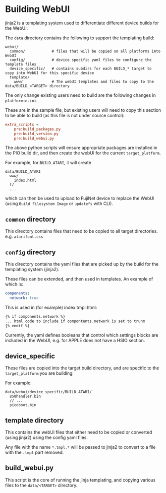 # Building WebUI

jinja2 is a templating system used to differentiate different device builds for the WebUI.

The `data` directory contains the following to support the templating build:

```
webui/
  common/            # files that will be copied on all platforms into WebUI
  config/            # device specific yaml files to configure the template files
  device_specific/   # contains subdirs for each BUILD_* target to copy into WebUI for this specific device
  template/
    www/             # The webUI templates and files to copy to the data/BUILD_<TARGET> directory
```

The only change existing users need to build are the following changes in `platformio.ini`.

These are in the sample file, but existing users will need to copy this section to be able to build (as this file is not under source control):

```ini
extra_scripts = 
    pre:build_packages.py
    pre:build_version.py
    pre:build_webui.py
```

The above python scripts will ensure appropriate packages are installed in the PIO build dir, and then create the webUI for the current `target_platform`.

For example, for `BUILD_ATARI`, it will create

```text
data/BUILD_ATARI
  www/
    index.html
  f/
  ...
```

which can then be used to upload to FujiNet device to replace the WebUI (using `Build Filesystem Image` or `updatefs` with CLI).

## `common` directory

This directory contains files that need to be copied to all target directories.
e.g. `atarifont.css`

## `config` directory

This directory contains the yaml files that are picked up by the build for the templating system (jinja2).

These files can be extended, and then used in templates. An example of which is:

```yaml
components:
  network: true
```

This is used in (for example) index.tmpl.html:

```html
{% if components.network %}
... html code to include if compontents.network is set to trunm
{% endif %}
```

Currently, the yaml defines booleans that control which settings blocks are included in the WebUI, e.g. for APPLE does not have a HSIO section.

## device_specific

These files are copied into the target build directory, and are specific to the `target_platform` you are building

For example:

```text
data/webui/device_specific/BUILD_ATARI/
  850handler.bin
  // ...
  picoboot.bin
```

## template directory

This contains the webUI files that either need to be copied or converted (using jinja2) using the config yaml files.

Any file with the name `*.tmpl.*` will be passed to jinja2 to convert to a file with the `.tmpl` part removed.

## build_webui.py

This script is the core of running the jinja templating, and copying various files to the `data/<TARGET>` directory.